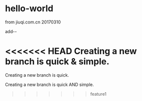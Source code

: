 # hello-world

from jiuqi.com.cn
20170310

add--

<<<<<<< HEAD
Creating a new branch is quick & simple.
=======
Creating a new branch is quick.

Creating a new branch is quick AND simple.
>>>>>>> feature1
